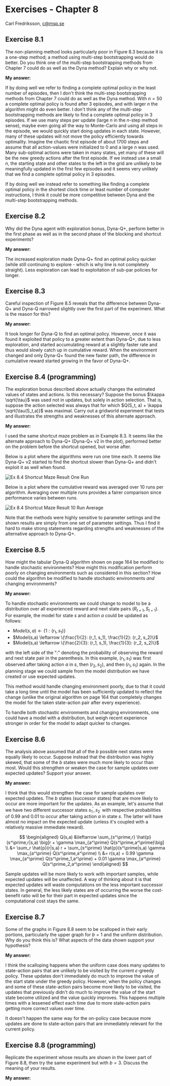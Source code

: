 # Exercises - Chapter 8

Carl Fredriksson, c@msp.se

## Exercise 8.1

The non-planning method looks particularly poor in Figure 8.3 because it is a one-step method; a method using multi-step bootstrapping would do better. Do you think one of the multi-step bootstrapping methods from Chapter 7 could do as well as the Dyna method? Explain why or why not.

**My answer:**

If by doing well we refer to finding a complete optimal policy in the least number of episodes, then I don't think the multi-step bootstrapping methods from Chapter 7 could do as well as the Dyna method. With $n=50$ a complete optimal policy is found after 3 episodes, and with larger $n$ the algorithm might do even better. I don't think any of the multi-step bootstrapping methods are likely to find a complete optimal policy in 3 episodes. If we use many steps per update (large $n$ in the $n$-step method sense), maybe even going all the way to Monte-Carlo and using all steps in the episode, we would quickly start doing updates in each state. However, many of these updates will not move the policy efficiently towards optimality. Imagine the chaotic first episode of about 1700 steps and assume that all action-values were initialized to 0 and a large $n$ was used. Many sub-optimal actions were taken in many states, yet many of these will be the new greedy actions after the first episode. If we instead use a small $n$, the starting state and other states to the left in the grid are unlikely to be meaningfully updated in the first few episodes and it seems very unlikely that we find a complete optimal policy in 3 episodes.

If by doing well we instead refer to something like finding a complete optimal policy in the shortest clock time or least number of computer instructions, I think it could be more competitive between Dyna and the multi-step bootstrapping methods.

## Exercise 8.2

Why did the Dyna agent with exploration bonus, Dyna-Q+, perform better in the first phase as well as in the second phase of the blocking and shortcut experiments?

**My answer:**

The increased exploration made Dyna-Q+ find an optimal policy quicker (while still continuing to explore - which is why line is not completely straight). Less exploration can lead to exploitation of sub-par policies for longer.

## Exercise 8.3

Careful inspection of Figure 8.5 reveals that the difference between Dyna-Q+ and Dyna-Q narrowed slightly over the first part of the experiment. What is the reason for this?

**My answer:**

It took longer for Dyna-Q to find an optimal policy. However, once it was found it exploited that policy to a greater extent than Dyna-Q+, due to less exploration, and started accumulating reward at a slightly faster rate and thus would slowly catch up in cumulative reward. When the environment changed and only Dyna-Q+ found the new faster path, the difference in cumulative reward started growing in the favor of Dyna-Q+.

## Exercise 8.4 (programming)

The exploration bonus described above actually changes the estimated values of states and actions. Is this necessary? Suppose the bonus $\kappa \sqrt{\tau}$ was used not in updates, but solely in action selection. That is, suppose the action selected was always that for which $Q(S_t, a) + \kappa \sqrt{\tau(S_t,a)}$ was maximal. Carry out a gridworld experiment that tests and illustrates the strengths and weaknesses of this alternate approach.

**My answer:**

I used the same shortcut maze problem as in Example 8.3. It seems like the alternate approach to Dyna-Q+ (Dyna-Q+ v2 in the plot), performed better on the problem before the shortcut opened, but worse after. 

Below is a plot where the algorithms were run one time each. It seems like Dyna-Q+ v2 started to find the shortcut slower than Dyna-Q+ and didn't exploit it as well when found.

![Ex 8.4 Shortcut Maze Result One Run](Exercise_8_4/shortcut_maze_result_one_run.png)

Below is a plot where the cumulative reward was averaged over 10 runs per algorithm. Averaging over multiple runs provides a fairer comparison since performance varies between runs.

![Ex 8.4 Shortcut Maze Result 10 Run Average](Exercise_8_4/shortcut_maze_result_10_run_avg.png)

Note that the methods were highly sensitive to parameter settings and the shown results are simply from one set of parameter settings. Thus I find it hard to make strong statements regarding strengths and weaknesses of the alternative approach to Dyna-Q+.

## Exercise 8.5

How might the tabular Dyna-Q algorithm shown on page 164 be modified to handle stochastic environments? How might this modification perform poorly on changing environments such as considered in this section? How could the algorithm be modified to handle stochastic environments *and* changing environments?

**My answer:**

To handle stochastic environments we could change to model to be a distribution over all experienced reward and next state pairs $(R_{t+1}, S_{t+1})$. For example, the model for state $s$ and action $a$ could be updated as follows:

* $Model(s,a) \leftarrow \{1: (r_1, s_1)\}$
* $Model(s,a) \leftarrow \{\frac{1}{2}: (r_1, s_1), \frac{1}{2}: (r_2, s_2)\}$
* $Model(s,a) \leftarrow \{\frac{2}{3}: (r_1, s_1), \frac{1}{3}: (r_2, s_2)\}$

with the left side of the ":" denoting the probability of observing the reward and next state pair in the parenthesis. In this example, $(r_1, s_1)$ was first observed after taking action $a$ in $s$, then $(r_2, s_2)$, and then $(r_1, s_1)$ again. In the planning stage we could sample from the model distribution we have created or use expected updates.

This method would handle changing environment poorly, due to that it could take a long time until the model has been sufficiently updated to reflect the change (unlike the original algorithm on page 164 that completely changes the model for the taken state-action pair after every experience).

To handle both stochastic environments and changing environments, one could have a model with a distribution, but weigh recent experience stronger in order for the model to adapt quicker to changes.

## Exercise 8.6

The analysis above assumed that all of the $b$ possible next states were equally likely to occur. Suppose instead that the distribution was highly skewed, that some of the $b$ states were much more likely to occur than most. Would this strengthen or weaken the case for sample updates over expected updates? Support your answer.

**My answer:**

I think that this would strengthen the case for sample updates over expected updates. The $b$ states (successor states) that are more likely to occur are more important for the updates. As an example, let's assume that we have two different successor states $s^\prime_1, s^\prime_2$ with respective probabilities of 0.99 and 0.01 to occur after taking action $a$ in state $s$. The latter will have almost no impact on the expected update (unless it's coupled with a relatively massive immediate reward).

$$
\begin{aligned}
Q(s,a) &\leftarrow \sum_{s^\prime,r} \hat{p}(s^\prime,r|s,a) \big[r + \gamma \max_{a^\prime} Q(s^\prime,a^\prime)\big] \\
&= \sum_r \hat{p}(r|s,a) r + \sum_{s^\prime} \hat{p}(s^\prime|s,a) \gamma \max_{a^\prime} 
Q(s^\prime,a^\prime) \\
&= r(s,a) + 0.99 \gamma \max_{a^\prime} 
Q(s^\prime_1,a^\prime) + 0.01 \gamma \max_{a^\prime} 
Q(s^\prime_2,a^\prime)
\end{aligned}
$$

Sample updates will be more likely to work with important samples, while expected updates will be unaffected. A way of thinking about it is that expected updates will waste computations on the less important successor states. In general, the less likely states are of occurring the worse the cost-benefit ratio will be for their part in expected updates since the computational cost stays the same.

## Exercise 8.7

Some of the graphs in Figure 8.8 seem to be scalloped in their early portions, particularly the upper graph for $b = 1$ and the uniform distribution. Why do you think this is? What aspects of the data shown support your hypothesis?

**My answer:**

I think the scalloping happens when the uniform case does many updates to state-action pairs that are unlikely to be visited by the current $\epsilon$-greedy policy. These updates don't immediately do much to improve the value of the start state under the greedy policy. However, when the policy changes and some of these state-action pairs become more likely to be visited, the updates that previously didn't do much to improve the value of the start state become utilized and the value quickly improves. This happens multiple times with a lessened effect each time due to more state-action pairs getting more correct values over time.

It doesn't happen the same way for the on-policy case because more updates are done to state-action pairs that are immediately relevant for the current policy.

## Exercise 8.8 (programming)

Replicate the experiment whose results are shown in the lower part of Figure 8.8, then try the same experiment but with $b = 3$. Discuss the meaning of your results.

**My answer:**
